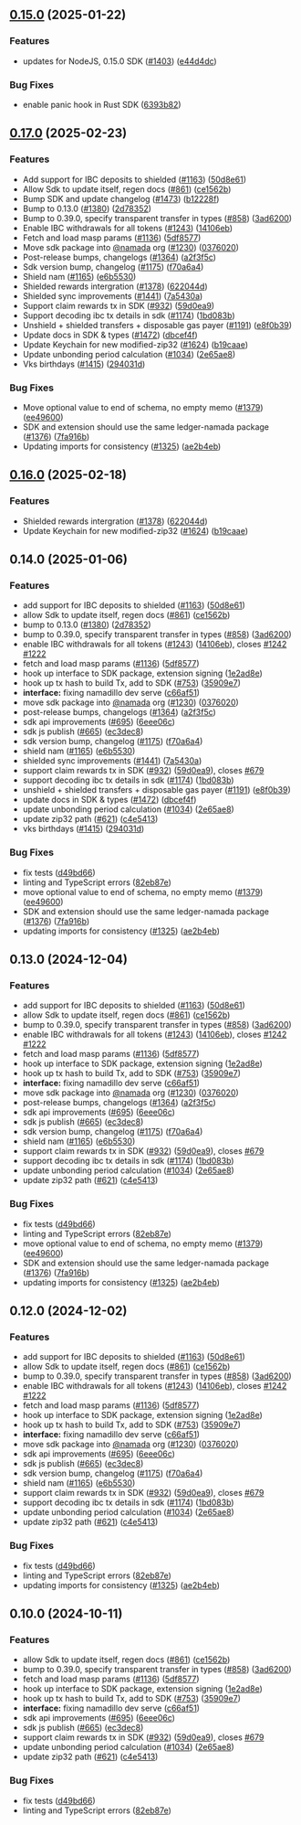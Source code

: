 ## [0.15.0](https://github.com/anoma/namada-interface/compare/sdk-v0.14.0...sdk@v0.15.0) (2025-01-22)

### Features

- updates for NodeJS, 0.15.0 SDK ([#1403](https://github.com/anoma/namada-interface/issues/1403)) ([e44d4dc](https://github.com/anoma/namada-interface/commit/e44d3dc89a2c748efc1d53833bb9339e8e150826))

### Bug Fixes

- enable panic hook in Rust SDK ([6393b82](https://github.com/anoma/namada-interface/commit/6393b8263320e0f6d137f4e015b982f17f7e497e))

## [0.17.0](https://github.com/Jeremy-MekongLabs/namada-housefire-interface/compare/sdk-v0.16.0...sdk@v0.17.0) (2025-02-23)


### Features

* Add support for IBC deposits to shielded ([#1163](https://github.com/Jeremy-MekongLabs/namada-housefire-interface/issues/1163)) ([50d8e61](https://github.com/Jeremy-MekongLabs/namada-housefire-interface/commit/50d8e61374c39c9a89afab183ee87f87d4c0a561))
* Allow Sdk to update itself, regen docs ([#861](https://github.com/Jeremy-MekongLabs/namada-housefire-interface/issues/861)) ([ce1562b](https://github.com/Jeremy-MekongLabs/namada-housefire-interface/commit/ce1562bf9ca61fe8a7372a74963ea616bc0ce129))
* Bump SDK and update changelog ([#1473](https://github.com/Jeremy-MekongLabs/namada-housefire-interface/issues/1473)) ([b12228f](https://github.com/Jeremy-MekongLabs/namada-housefire-interface/commit/b12228f4910985d6604ac6f5b08f35f6f092fed7))
* Bump to 0.13.0 ([#1380](https://github.com/Jeremy-MekongLabs/namada-housefire-interface/issues/1380)) ([2d78352](https://github.com/Jeremy-MekongLabs/namada-housefire-interface/commit/2d78352d0f5608f7909c79b4a523e8851faa9739))
* Bump to 0.39.0, specify transparent transfer in types ([#858](https://github.com/Jeremy-MekongLabs/namada-housefire-interface/issues/858)) ([3ad6200](https://github.com/Jeremy-MekongLabs/namada-housefire-interface/commit/3ad620045a6c2c51dda7be0ccc1a2e88b54a959e))
* Enable IBC withdrawals for all tokens ([#1243](https://github.com/Jeremy-MekongLabs/namada-housefire-interface/issues/1243)) ([14106eb](https://github.com/Jeremy-MekongLabs/namada-housefire-interface/commit/14106eba676c38cc3fee379221359557c5758da2))
* Fetch and load masp params ([#1136](https://github.com/Jeremy-MekongLabs/namada-housefire-interface/issues/1136)) ([5df8577](https://github.com/Jeremy-MekongLabs/namada-housefire-interface/commit/5df8577cf0627247a7aeb5fa4de5e3970049b024))
* Move sdk package into [@namada](https://github.com/namada) org ([#1230](https://github.com/Jeremy-MekongLabs/namada-housefire-interface/issues/1230)) ([0376020](https://github.com/Jeremy-MekongLabs/namada-housefire-interface/commit/0376020411a6b123376a39bce4240bb7468858ae))
* Post-release bumps, changelogs ([#1364](https://github.com/Jeremy-MekongLabs/namada-housefire-interface/issues/1364)) ([a2f3f5c](https://github.com/Jeremy-MekongLabs/namada-housefire-interface/commit/a2f3f5cd54ff4bf905b385dc58a9c5d44c2c4ba4))
* Sdk version bump, changelog ([#1175](https://github.com/Jeremy-MekongLabs/namada-housefire-interface/issues/1175)) ([f70a6a4](https://github.com/Jeremy-MekongLabs/namada-housefire-interface/commit/f70a6a4c1e1d8ddef3e2985ec16295c666f4c95b))
* Shield nam ([#1165](https://github.com/Jeremy-MekongLabs/namada-housefire-interface/issues/1165)) ([e6b5530](https://github.com/Jeremy-MekongLabs/namada-housefire-interface/commit/e6b55307c77312a3bdde192ec721d5e84883d4ba))
* Shielded rewards intergration ([#1378](https://github.com/Jeremy-MekongLabs/namada-housefire-interface/issues/1378)) ([622044d](https://github.com/Jeremy-MekongLabs/namada-housefire-interface/commit/622044de6a20cb673803eadf1330ccb18b9ae903))
* Shielded sync improvements ([#1441](https://github.com/Jeremy-MekongLabs/namada-housefire-interface/issues/1441)) ([7a5430a](https://github.com/Jeremy-MekongLabs/namada-housefire-interface/commit/7a5430acf4a129fcaef0025aedd117015437d425))
* Support claim rewards tx in SDK ([#932](https://github.com/Jeremy-MekongLabs/namada-housefire-interface/issues/932)) ([59d0ea9](https://github.com/Jeremy-MekongLabs/namada-housefire-interface/commit/59d0ea9659658c23c804324d46594783ed695a2e))
* Support decoding ibc tx details in sdk ([#1174](https://github.com/Jeremy-MekongLabs/namada-housefire-interface/issues/1174)) ([1bd083b](https://github.com/Jeremy-MekongLabs/namada-housefire-interface/commit/1bd083ba5883a3f722a6838b9694223afeae71a1))
* Unshield + shielded transfers + disposable gas payer ([#1191](https://github.com/Jeremy-MekongLabs/namada-housefire-interface/issues/1191)) ([e8f0b39](https://github.com/Jeremy-MekongLabs/namada-housefire-interface/commit/e8f0b39452f0b7fac583ee7cb5812409378cfcd0))
* Update docs in SDK & types ([#1472](https://github.com/Jeremy-MekongLabs/namada-housefire-interface/issues/1472)) ([dbcef4f](https://github.com/Jeremy-MekongLabs/namada-housefire-interface/commit/dbcef4fa19f0373ae7a328e5c30e1e4dab2b599d))
* Update Keychain for new modified-zip32 ([#1624](https://github.com/Jeremy-MekongLabs/namada-housefire-interface/issues/1624)) ([b19caae](https://github.com/Jeremy-MekongLabs/namada-housefire-interface/commit/b19caae391b0411f51ee9b48325eeb62d421e7d3))
* Update unbonding period calculation ([#1034](https://github.com/Jeremy-MekongLabs/namada-housefire-interface/issues/1034)) ([2e65ae8](https://github.com/Jeremy-MekongLabs/namada-housefire-interface/commit/2e65ae8ae3d2430b6268603785c30016d2df77a6))
* Vks birthdays ([#1415](https://github.com/Jeremy-MekongLabs/namada-housefire-interface/issues/1415)) ([294031d](https://github.com/Jeremy-MekongLabs/namada-housefire-interface/commit/294031d8c7bf53c56fc81404b46d6c63ce13b651))


### Bug Fixes

* Move optional value to end of schema, no empty memo ([#1379](https://github.com/Jeremy-MekongLabs/namada-housefire-interface/issues/1379)) ([ee49600](https://github.com/Jeremy-MekongLabs/namada-housefire-interface/commit/ee496001aad9291e3bb224f91ac5caf31a1143db))
* SDK and extension should use the same ledger-namada package ([#1376](https://github.com/Jeremy-MekongLabs/namada-housefire-interface/issues/1376)) ([7fa916b](https://github.com/Jeremy-MekongLabs/namada-housefire-interface/commit/7fa916b049b2dacc9b9dca7ee062319f8c2bee5a))
* Updating imports for consistency ([#1325](https://github.com/Jeremy-MekongLabs/namada-housefire-interface/issues/1325)) ([ae2b4eb](https://github.com/Jeremy-MekongLabs/namada-housefire-interface/commit/ae2b4eb0d5aa8f464cd8752404742359702210d4))

## [0.16.0](https://github.com/anoma/namada-interface/compare/sdk@v0.15.0...sdk@v0.16.0) (2025-02-18)


### Features

* Shielded rewards intergration ([#1378](https://github.com/anoma/namada-interface/issues/1378)) ([622044d](https://github.com/anoma/namada-interface/commit/622044de6a20cb673803eadf1330ccb18b9ae903))
* Update Keychain for new modified-zip32 ([#1624](https://github.com/anoma/namada-interface/issues/1624)) ([b19caae](https://github.com/anoma/namada-interface/commit/b19caae391b0411f51ee9b48325eeb62d421e7d3))

## 0.14.0 (2025-01-06)

### Features

- add support for IBC deposits to shielded ([#1163](https://github.com/anoma/namada-interface/issues/1163)) ([50d8e61](https://github.com/anoma/namada-interface/commit/50d8e61374c39c9a89afab183ee87f87d4c0a561))
- allow Sdk to update itself, regen docs ([#861](https://github.com/anoma/namada-interface/issues/861)) ([ce1562b](https://github.com/anoma/namada-interface/commit/ce1562bf9ca61fe8a7372a74963ea616bc0ce129))
- bump to 0.13.0 ([#1380](https://github.com/anoma/namada-interface/issues/1380)) ([2d78352](https://github.com/anoma/namada-interface/commit/2d78352d0f5608f7909c79b4a523e8851faa9739))
- bump to 0.39.0, specify transparent transfer in types ([#858](https://github.com/anoma/namada-interface/issues/858)) ([3ad6200](https://github.com/anoma/namada-interface/commit/3ad620045a6c2c51dda7be0ccc1a2e88b54a959e))
- enable IBC withdrawals for all tokens ([#1243](https://github.com/anoma/namada-interface/issues/1243)) ([14106eb](https://github.com/anoma/namada-interface/commit/14106eba676c38cc3fee379221359557c5758da2)), closes [#1242](https://github.com/anoma/namada-interface/issues/1242) [#1222](https://github.com/anoma/namada-interface/issues/1222)
- fetch and load masp params ([#1136](https://github.com/anoma/namada-interface/issues/1136)) ([5df8577](https://github.com/anoma/namada-interface/commit/5df8577cf0627247a7aeb5fa4de5e3970049b024))
- hook up interface to SDK package, extension signing ([1e2ad8e](https://github.com/anoma/namada-interface/commit/1e2ad8e4ff3c64451e94d36ef9559180fbcd27c5))
- hook up tx hash to build Tx, add to SDK ([#753](https://github.com/anoma/namada-interface/issues/753)) ([35909e7](https://github.com/anoma/namada-interface/commit/35909e7a2cdba35fea0f0af46b8628de240d420e))
- **interface:** fixing namadillo dev serve ([c66af51](https://github.com/anoma/namada-interface/commit/c66af51f59c6b4d611e0c69911e73e6605678191))
- move sdk package into [@namada](https://github.com/namada) org ([#1230](https://github.com/anoma/namada-interface/issues/1230)) ([0376020](https://github.com/anoma/namada-interface/commit/0376020411a6b123376a39bce4240bb7468858ae))
- post-release bumps, changelogs ([#1364](https://github.com/anoma/namada-interface/issues/1364)) ([a2f3f5c](https://github.com/anoma/namada-interface/commit/a2f3f5cd54ff4bf905b385dc58a9c5d44c2c4ba4))
- sdk api improvements ([#695](https://github.com/anoma/namada-interface/issues/695)) ([6eee06c](https://github.com/anoma/namada-interface/commit/6eee06cb2b40eac8bd2eebc399fc87698654aaa1))
- sdk js publish ([#665](https://github.com/anoma/namada-interface/issues/665)) ([ec3dec8](https://github.com/anoma/namada-interface/commit/ec3dec8070219f29ccf95e8a50c880da3f032566))
- sdk version bump, changelog ([#1175](https://github.com/anoma/namada-interface/issues/1175)) ([f70a6a4](https://github.com/anoma/namada-interface/commit/f70a6a4c1e1d8ddef3e2985ec16295c666f4c95b))
- shield nam ([#1165](https://github.com/anoma/namada-interface/issues/1165)) ([e6b5530](https://github.com/anoma/namada-interface/commit/e6b55307c77312a3bdde192ec721d5e84883d4ba))
- shielded sync improvements ([#1441](https://github.com/anoma/namada-interface/issues/1441)) ([7a5430a](https://github.com/anoma/namada-interface/commit/7a5430acf4a129fcaef0025aedd117015437d425))
- support claim rewards tx in SDK ([#932](https://github.com/anoma/namada-interface/issues/932)) ([59d0ea9](https://github.com/anoma/namada-interface/commit/59d0ea9659658c23c804324d46594783ed695a2e)), closes [#679](https://github.com/anoma/namada-interface/issues/679)
- support decoding ibc tx details in sdk ([#1174](https://github.com/anoma/namada-interface/issues/1174)) ([1bd083b](https://github.com/anoma/namada-interface/commit/1bd083ba5883a3f722a6838b9694223afeae71a1))
- unshield + shielded transfers + disposable gas payer ([#1191](https://github.com/anoma/namada-interface/issues/1191)) ([e8f0b39](https://github.com/anoma/namada-interface/commit/e8f0b39452f0b7fac583ee7cb5812409378cfcd0))
- update docs in SDK & types ([#1472](https://github.com/anoma/namada-interface/issues/1472)) ([dbcef4f](https://github.com/anoma/namada-interface/commit/dbcef4fa19f0373ae7a328e5c30e1e4dab2b599d))
- update unbonding period calculation ([#1034](https://github.com/anoma/namada-interface/issues/1034)) ([2e65ae8](https://github.com/anoma/namada-interface/commit/2e65ae8ae3d2430b6268603785c30016d2df77a6))
- update zip32 path ([#621](https://github.com/anoma/namada-interface/issues/621)) ([c4e5413](https://github.com/anoma/namada-interface/commit/c4e54131064b1d7df3704a0f815cd041dc551740))
- vks birthdays ([#1415](https://github.com/anoma/namada-interface/issues/1415)) ([294031d](https://github.com/anoma/namada-interface/commit/294031d8c7bf53c56fc81404b46d6c63ce13b651))

### Bug Fixes

- fix tests ([d49bd66](https://github.com/anoma/namada-interface/commit/d49bd66a00556205374fe19a092a36717d7ba75a))
- linting and TypeScript errors ([82eb87e](https://github.com/anoma/namada-interface/commit/82eb87eeb8f96100f239c7ff1a6cc2e953fbfdac))
- move optional value to end of schema, no empty memo ([#1379](https://github.com/anoma/namada-interface/issues/1379)) ([ee49600](https://github.com/anoma/namada-interface/commit/ee496001aad9291e3bb224f91ac5caf31a1143db))
- SDK and extension should use the same ledger-namada package ([#1376](https://github.com/anoma/namada-interface/issues/1376)) ([7fa916b](https://github.com/anoma/namada-interface/commit/7fa916b049b2dacc9b9dca7ee062319f8c2bee5a))
- updating imports for consistency ([#1325](https://github.com/anoma/namada-interface/issues/1325)) ([ae2b4eb](https://github.com/anoma/namada-interface/commit/ae2b4eb0d5aa8f464cd8752404742359702210d4))

## 0.13.0 (2024-12-04)

### Features

- add support for IBC deposits to shielded ([#1163](https://github.com/anoma/namada-interface/issues/1163)) ([50d8e61](https://github.com/anoma/namada-interface/commit/50d8e61374c39c9a89afab183ee87f87d4c0a561))
- allow Sdk to update itself, regen docs ([#861](https://github.com/anoma/namada-interface/issues/861)) ([ce1562b](https://github.com/anoma/namada-interface/commit/ce1562bf9ca61fe8a7372a74963ea616bc0ce129))
- bump to 0.39.0, specify transparent transfer in types ([#858](https://github.com/anoma/namada-interface/issues/858)) ([3ad6200](https://github.com/anoma/namada-interface/commit/3ad620045a6c2c51dda7be0ccc1a2e88b54a959e))
- enable IBC withdrawals for all tokens ([#1243](https://github.com/anoma/namada-interface/issues/1243)) ([14106eb](https://github.com/anoma/namada-interface/commit/14106eba676c38cc3fee379221359557c5758da2)), closes [#1242](https://github.com/anoma/namada-interface/issues/1242) [#1222](https://github.com/anoma/namada-interface/issues/1222)
- fetch and load masp params ([#1136](https://github.com/anoma/namada-interface/issues/1136)) ([5df8577](https://github.com/anoma/namada-interface/commit/5df8577cf0627247a7aeb5fa4de5e3970049b024))
- hook up interface to SDK package, extension signing ([1e2ad8e](https://github.com/anoma/namada-interface/commit/1e2ad8e4ff3c64451e94d36ef9559180fbcd27c5))
- hook up tx hash to build Tx, add to SDK ([#753](https://github.com/anoma/namada-interface/issues/753)) ([35909e7](https://github.com/anoma/namada-interface/commit/35909e7a2cdba35fea0f0af46b8628de240d420e))
- **interface:** fixing namadillo dev serve ([c66af51](https://github.com/anoma/namada-interface/commit/c66af51f59c6b4d611e0c69911e73e6605678191))
- move sdk package into [@namada](https://github.com/namada) org ([#1230](https://github.com/anoma/namada-interface/issues/1230)) ([0376020](https://github.com/anoma/namada-interface/commit/0376020411a6b123376a39bce4240bb7468858ae))
- post-release bumps, changelogs ([#1364](https://github.com/anoma/namada-interface/issues/1364)) ([a2f3f5c](https://github.com/anoma/namada-interface/commit/a2f3f5cd54ff4bf905b385dc58a9c5d44c2c4ba4))
- sdk api improvements ([#695](https://github.com/anoma/namada-interface/issues/695)) ([6eee06c](https://github.com/anoma/namada-interface/commit/6eee06cb2b40eac8bd2eebc399fc87698654aaa1))
- sdk js publish ([#665](https://github.com/anoma/namada-interface/issues/665)) ([ec3dec8](https://github.com/anoma/namada-interface/commit/ec3dec8070219f29ccf95e8a50c880da3f032566))
- sdk version bump, changelog ([#1175](https://github.com/anoma/namada-interface/issues/1175)) ([f70a6a4](https://github.com/anoma/namada-interface/commit/f70a6a4c1e1d8ddef3e2985ec16295c666f4c95b))
- shield nam ([#1165](https://github.com/anoma/namada-interface/issues/1165)) ([e6b5530](https://github.com/anoma/namada-interface/commit/e6b55307c77312a3bdde192ec721d5e84883d4ba))
- support claim rewards tx in SDK ([#932](https://github.com/anoma/namada-interface/issues/932)) ([59d0ea9](https://github.com/anoma/namada-interface/commit/59d0ea9659658c23c804324d46594783ed695a2e)), closes [#679](https://github.com/anoma/namada-interface/issues/679)
- support decoding ibc tx details in sdk ([#1174](https://github.com/anoma/namada-interface/issues/1174)) ([1bd083b](https://github.com/anoma/namada-interface/commit/1bd083ba5883a3f722a6838b9694223afeae71a1))
- update unbonding period calculation ([#1034](https://github.com/anoma/namada-interface/issues/1034)) ([2e65ae8](https://github.com/anoma/namada-interface/commit/2e65ae8ae3d2430b6268603785c30016d2df77a6))
- update zip32 path ([#621](https://github.com/anoma/namada-interface/issues/621)) ([c4e5413](https://github.com/anoma/namada-interface/commit/c4e54131064b1d7df3704a0f815cd041dc551740))

### Bug Fixes

- fix tests ([d49bd66](https://github.com/anoma/namada-interface/commit/d49bd66a00556205374fe19a092a36717d7ba75a))
- linting and TypeScript errors ([82eb87e](https://github.com/anoma/namada-interface/commit/82eb87eeb8f96100f239c7ff1a6cc2e953fbfdac))
- move optional value to end of schema, no empty memo ([#1379](https://github.com/anoma/namada-interface/issues/1379)) ([ee49600](https://github.com/anoma/namada-interface/commit/ee496001aad9291e3bb224f91ac5caf31a1143db))
- SDK and extension should use the same ledger-namada package ([#1376](https://github.com/anoma/namada-interface/issues/1376)) ([7fa916b](https://github.com/anoma/namada-interface/commit/7fa916b049b2dacc9b9dca7ee062319f8c2bee5a))
- updating imports for consistency ([#1325](https://github.com/anoma/namada-interface/issues/1325)) ([ae2b4eb](https://github.com/anoma/namada-interface/commit/ae2b4eb0d5aa8f464cd8752404742359702210d4))

## 0.12.0 (2024-12-02)

### Features

- add support for IBC deposits to shielded ([#1163](https://github.com/anoma/namada-interface/issues/1163)) ([50d8e61](https://github.com/anoma/namada-interface/commit/50d8e61374c39c9a89afab183ee87f87d4c0a561))
- allow Sdk to update itself, regen docs ([#861](https://github.com/anoma/namada-interface/issues/861)) ([ce1562b](https://github.com/anoma/namada-interface/commit/ce1562bf9ca61fe8a7372a74963ea616bc0ce129))
- bump to 0.39.0, specify transparent transfer in types ([#858](https://github.com/anoma/namada-interface/issues/858)) ([3ad6200](https://github.com/anoma/namada-interface/commit/3ad620045a6c2c51dda7be0ccc1a2e88b54a959e))
- enable IBC withdrawals for all tokens ([#1243](https://github.com/anoma/namada-interface/issues/1243)) ([14106eb](https://github.com/anoma/namada-interface/commit/14106eba676c38cc3fee379221359557c5758da2)), closes [#1242](https://github.com/anoma/namada-interface/issues/1242) [#1222](https://github.com/anoma/namada-interface/issues/1222)
- fetch and load masp params ([#1136](https://github.com/anoma/namada-interface/issues/1136)) ([5df8577](https://github.com/anoma/namada-interface/commit/5df8577cf0627247a7aeb5fa4de5e3970049b024))
- hook up interface to SDK package, extension signing ([1e2ad8e](https://github.com/anoma/namada-interface/commit/1e2ad8e4ff3c64451e94d36ef9559180fbcd27c5))
- hook up tx hash to build Tx, add to SDK ([#753](https://github.com/anoma/namada-interface/issues/753)) ([35909e7](https://github.com/anoma/namada-interface/commit/35909e7a2cdba35fea0f0af46b8628de240d420e))
- **interface:** fixing namadillo dev serve ([c66af51](https://github.com/anoma/namada-interface/commit/c66af51f59c6b4d611e0c69911e73e6605678191))
- move sdk package into [@namada](https://github.com/namada) org ([#1230](https://github.com/anoma/namada-interface/issues/1230)) ([0376020](https://github.com/anoma/namada-interface/commit/0376020411a6b123376a39bce4240bb7468858ae))
- sdk api improvements ([#695](https://github.com/anoma/namada-interface/issues/695)) ([6eee06c](https://github.com/anoma/namada-interface/commit/6eee06cb2b40eac8bd2eebc399fc87698654aaa1))
- sdk js publish ([#665](https://github.com/anoma/namada-interface/issues/665)) ([ec3dec8](https://github.com/anoma/namada-interface/commit/ec3dec8070219f29ccf95e8a50c880da3f032566))
- sdk version bump, changelog ([#1175](https://github.com/anoma/namada-interface/issues/1175)) ([f70a6a4](https://github.com/anoma/namada-interface/commit/f70a6a4c1e1d8ddef3e2985ec16295c666f4c95b))
- shield nam ([#1165](https://github.com/anoma/namada-interface/issues/1165)) ([e6b5530](https://github.com/anoma/namada-interface/commit/e6b55307c77312a3bdde192ec721d5e84883d4ba))
- support claim rewards tx in SDK ([#932](https://github.com/anoma/namada-interface/issues/932)) ([59d0ea9](https://github.com/anoma/namada-interface/commit/59d0ea9659658c23c804324d46594783ed695a2e)), closes [#679](https://github.com/anoma/namada-interface/issues/679)
- support decoding ibc tx details in sdk ([#1174](https://github.com/anoma/namada-interface/issues/1174)) ([1bd083b](https://github.com/anoma/namada-interface/commit/1bd083ba5883a3f722a6838b9694223afeae71a1))
- update unbonding period calculation ([#1034](https://github.com/anoma/namada-interface/issues/1034)) ([2e65ae8](https://github.com/anoma/namada-interface/commit/2e65ae8ae3d2430b6268603785c30016d2df77a6))
- update zip32 path ([#621](https://github.com/anoma/namada-interface/issues/621)) ([c4e5413](https://github.com/anoma/namada-interface/commit/c4e54131064b1d7df3704a0f815cd041dc551740))

### Bug Fixes

- fix tests ([d49bd66](https://github.com/anoma/namada-interface/commit/d49bd66a00556205374fe19a092a36717d7ba75a))
- linting and TypeScript errors ([82eb87e](https://github.com/anoma/namada-interface/commit/82eb87eeb8f96100f239c7ff1a6cc2e953fbfdac))
- updating imports for consistency ([#1325](https://github.com/anoma/namada-interface/issues/1325)) ([ae2b4eb](https://github.com/anoma/namada-interface/commit/ae2b4eb0d5aa8f464cd8752404742359702210d4))

## 0.10.0 (2024-10-11)

### Features

- allow Sdk to update itself, regen docs ([#861](https://github.com/anoma/namada-interface/issues/861)) ([ce1562b](https://github.com/anoma/namada-interface/commit/ce1562bf9ca61fe8a7372a74963ea616bc0ce129))
- bump to 0.39.0, specify transparent transfer in types ([#858](https://github.com/anoma/namada-interface/issues/858)) ([3ad6200](https://github.com/anoma/namada-interface/commit/3ad620045a6c2c51dda7be0ccc1a2e88b54a959e))
- fetch and load masp params ([#1136](https://github.com/anoma/namada-interface/issues/1136)) ([5df8577](https://github.com/anoma/namada-interface/commit/5df8577cf0627247a7aeb5fa4de5e3970049b024))
- hook up interface to SDK package, extension signing ([1e2ad8e](https://github.com/anoma/namada-interface/commit/1e2ad8e4ff3c64451e94d36ef9559180fbcd27c5))
- hook up tx hash to build Tx, add to SDK ([#753](https://github.com/anoma/namada-interface/issues/753)) ([35909e7](https://github.com/anoma/namada-interface/commit/35909e7a2cdba35fea0f0af46b8628de240d420e))
- **interface:** fixing namadillo dev serve ([c66af51](https://github.com/anoma/namada-interface/commit/c66af51f59c6b4d611e0c69911e73e6605678191))
- sdk api improvements ([#695](https://github.com/anoma/namada-interface/issues/695)) ([6eee06c](https://github.com/anoma/namada-interface/commit/6eee06cb2b40eac8bd2eebc399fc87698654aaa1))
- sdk js publish ([#665](https://github.com/anoma/namada-interface/issues/665)) ([ec3dec8](https://github.com/anoma/namada-interface/commit/ec3dec8070219f29ccf95e8a50c880da3f032566))
- support claim rewards tx in SDK ([#932](https://github.com/anoma/namada-interface/issues/932)) ([59d0ea9](https://github.com/anoma/namada-interface/commit/59d0ea9659658c23c804324d46594783ed695a2e)), closes [#679](https://github.com/anoma/namada-interface/issues/679)
- update unbonding period calculation ([#1034](https://github.com/anoma/namada-interface/issues/1034)) ([2e65ae8](https://github.com/anoma/namada-interface/commit/2e65ae8ae3d2430b6268603785c30016d2df77a6))
- update zip32 path ([#621](https://github.com/anoma/namada-interface/issues/621)) ([c4e5413](https://github.com/anoma/namada-interface/commit/c4e54131064b1d7df3704a0f815cd041dc551740))

### Bug Fixes

- fix tests ([d49bd66](https://github.com/anoma/namada-interface/commit/d49bd66a00556205374fe19a092a36717d7ba75a))
- linting and TypeScript errors ([82eb87e](https://github.com/anoma/namada-interface/commit/82eb87eeb8f96100f239c7ff1a6cc2e953fbfdac))
